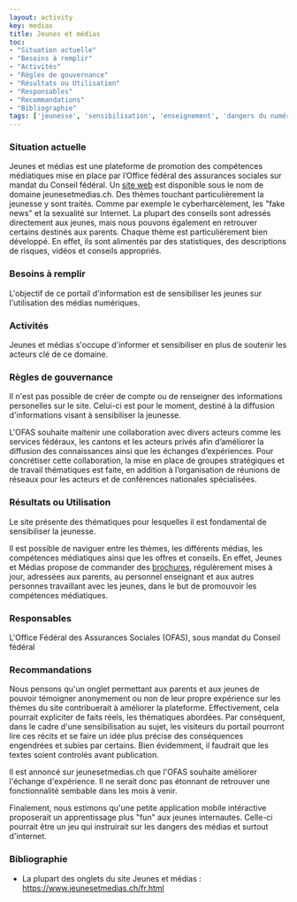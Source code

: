 ```yaml
---
layout: activity
key: medias
title: Jeunes et médias
toc:
- "Situation actuelle"
- "Besoins à remplir"
- "Activités"
- "Règles de gouvernance"
- "Résultats ou Utilisation"
- "Responsables"
- "Recommandations"
- "Bibliographie"
tags: ['jeunesse', 'sensibilisation', 'enseignement', 'dangers du numérique']
---
```


### Situation actuelle

Jeunes et médias est une plateforme de promotion des compétences médiatiques mise en place par l’Office fédéral des assurances sociales sur mandat du Conseil fédéral. 
Un [site web](https://www.jeunesetmedias.ch/fr.html) est disponible sous le nom de domaine jeunesetmedias.ch. Des thèmes touchant particulièrement la jeunesse y sont traités. Comme par exemple le cyberharcèlement, les "fake news" et la sexualité sur Internet.
La plupart des conseils sont adressés directement aux jeunes, mais nous pouvons également en retrouver certains destinés aux parents. Chaque thème est particulièrement bien développé. En effet, ils sont alimentés par des statistiques, des descriptions de risques, vidéos et conseils appropriés.

### Besoins à remplir

L'objectif de ce portail d'information est de sensibiliser les jeunes sur l'utilisation des médias numériques.

### Activités

Jeunes et médias s'occupe d'informer et sensibiliser en plus de soutenir les acteurs clé de ce domaine.

### Règles de gouvernance

Il n'est pas possible de créer de compte ou de renseigner des informations personelles sur le site. Celui-ci est pour le moment, destiné à la diffusion d'informations visant à sensibiliser la jeunesse.

L'OFAS souhaite maitenir une collaboration avec divers acteurs comme les services fédéraux, les cantons et les acteurs privés afin d’améliorer la diffusion des connaissances ainsi que les échanges d’expériences.
Pour concrétiser cette collaboration, la mise en place de groupes stratégiques et de travail thématiques est faite, en addition à l’organisation de réunions de réseaux pour les acteurs et de conférences nationales spécialisées.

### Résultats ou Utilisation

Le site présente des thématiques pour lesquelles il est fondamental de sensibiliser la jeunesse.

Il est possible de naviguer entre les thèmes, les différents médias, les compétences médiatiques ainsi que les offres et conseils. 
En effet, Jeunes et Médias propose de commander des [brochures](https://www.jeunesetmedias.ch/fr/offres-conseils/commande-de-publications.html), régulèrement mises à jour, adressées aux parents, au personnel enseignant et aux autres personnes travaillant avec les jeunes, dans le but de promouvoir les compétences médiatiques.

### Responsables

L'Office Fédéral des Assurances Sociales (OFAS), sous mandat du Conseil fédéral

### Recommandations

Nous pensons qu'un onglet permettant aux parents et aux jeunes de pouvoir témoigner anonymement ou non de leur propre expérience sur les thèmes du site contribuerait à améliorer la plateforme. 
Effectivement, cela pourrait expliciter de faits réels, les thématiques abordées. Par conséquent, dans le cadre d'une sensibilisation au sujet, les visiteurs du portail pourront lire ces récits et se faire un idée plus précise des conséquences engendrées et subies par certains. 
Bien évidemment, il faudrait que les textes soient controlés avant publication.

Il est annoncé sur jeunesetmedias.ch que l'OFAS souhaite améliorer l'échange d'expérience. Il ne serait donc pas étonnant de retrouver une fonctionnalité sembable dans les mois à venir.

Finalement, nous estimons qu'une petite application mobile intéractive proposerait un apprentissage plus "fun" aux jeunes internautes. Celle-ci pourrait être un jeu qui instruirait sur les dangers des médias et surtout d'internet.

### Bibliographie

 - La plupart des onglets du site Jeunes et médias : https://www.jeunesetmedias.ch/fr.html

